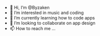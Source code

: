 - 👋 Hi, I’m @Byzaken
- 👀 I’m interested in music and coding
- 🌱 I’m currently learning how to code apps
- 💞️ I’m looking to collaborate on app design
- 📫 How to reach me ...

<!---
Byzaken/Byzaken is a ✨ special ✨ repository because its `README.md` (this file) appears on your GitHub profile.
You can click the Preview link to take a look at your changes.
--->
